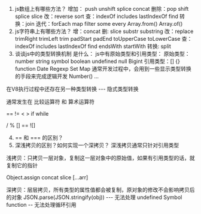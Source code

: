 1. js数组上有哪些方法？
增加： push unshift splice concat
删除：pop shift splice slice
改：reverse sort
查：indexOf includes lastIndexOf find
转换：join
迭代：forEach map filter some every
Array.from() Array.of()
2. js字符串上有哪些方法？
增：concat
删: slice substr substring
改：replace trimRight trimLeft trim padStart padEnd toUpperCase toLowerCase
查：indexOf includes lastIndexOf find endsWith startWith
转换: split
3. 谈谈js中的类型转换机制
是什么： js中有原始类型和引用类型： 原始类型：number string symbol boolean undefined null Bigint 引用类型：[] {} function Date Regexp Set Map
通常开发过程中，会用到一些显示类型转换的手段来完成逻辑开发 Number() ...

在V8执行过程中还存在另一种类型转换 --- 隐式类型转换

通常发生在 比较运算符 和 算术运算符

== != < > if while

/ %
[] == ![]

4. == 和 === 的区别？
5. 深浅拷贝的区别？如何实现一个深拷贝？
深浅拷贝通常只针对引用类型

浅拷贝：只拷贝一层对象，复制这一层对象中的原始值，如果有引用类型的话，就复制它的指针

Object.assign concat slice [...arr]

深拷贝：层层拷贝，所有类型的属性值都会被复制，原对象的修改不会影响拷贝后的对象 JSON.parse(JSON.stringify(obj)) --- 无法处理 undefined Symbol function -- 无法处理循环引用
